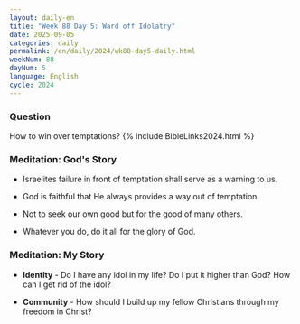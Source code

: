 ```yaml
---
layout: daily-en
title: "Week 88 Day 5: Ward off Idolatry"
date: 2025-09-05
categories: daily
permalink: /en/daily/2024/wk88-day5-daily.html
weekNum: 88
dayNum: 5
language: English
cycle: 2024
---
```

### Question     
How to win over temptations?
{% include BibleLinks2024.html %} 

### Meditation: God's Story   
+ Israelites failure in front of temptation shall serve as a warning to us. 

+ God is faithful that He always provides a way out of temptation. 

+ Not to seek our own good but for the good of many others. 

+ Whatever you do, do it all for the glory of God. 

### Meditation: My Story   
+ **Identity** - Do I have any idol in my life? Do I put it higher than God? How can I get rid of the idol? 

+ **Community** - How should I build up my fellow Christians through my freedom in Christ? 

